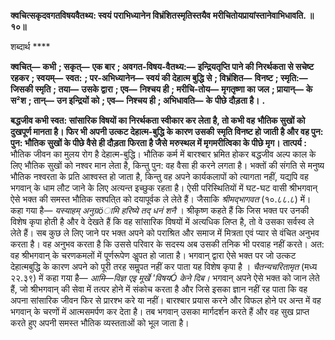 **क्वचित्सकृदवगतविषयवैतथ्य: स्वयं पराभिध्यानेन विभ्रंशितस्मृतिस्तयैव** **मरीचितोयप्रायांस्तानेवाभिधावति. ॥ १०॥** 

शब्दार्थ **** 

**क्वचित्—** **कभी** **; सकृत्—** **एक बार** **; अवगत-विषय-वैतथ्य:—** **इन्द्रियतृप्ति पाने की निरर्थकता से सचेष्ट रहकर** **; स्वयम्—** **स्वत:** **; पर-अभिध्यानेन—** **स्वयं की देहात्म बुद्धि से** **; विभ्रंशित—** **विनष्ट** **; स्मृति:—** **जिसकी स्मृति** **; तया—** **उसके द्वारा** **; एव—** **निश्चय ही** **; मरीचि-तोय—** **मृगतृष्णा का जल** **; प्रायान्—** **के स²श** **; तान्—** **उन इन्द्रियों को** **; एव—** **निश्चय ही** **; अभिधावति—** **के** **पीछे दौड़ता है।** **.** 

**बद्धजीव कभी स्वत: सांसारिक विषयों का निरर्थकता स्वीकार कर लेता है, तो कभी वह** **भौतिक सुखों को दुखपूर्ण मानता है। फिर भी अपनी उत्कट देहात्म-बुद्धि के कारण उसकी** **स्मृति विनष्ट हो जाती है और वह पुन: पुन: भौतिक सुखों के पीछे वैसे ही दौड़ता फिरता है जैसे** **मरुस्थल में मृगमरीत्विका के पीछे मृग।** **तात्पर्य :** भौतिक जीवन का मुलय रोग है देहात्म-बुद्धि। भौतिक कर्म में बारश्बार भ्रमित होकर बद्धजीव अल्प काल के लिए भौतिक सुखों को नश्वर मान लेता है, किन्तु पुन: वह वैसा ही करने लगता है। भक्तों की संगति से मनुष्य भौतिक नश्वरता के प्रति आश्वस्त हो जाता है, किन्तु वह अपने कार्यकलापों को त्यागता नहीं, यद्यपि वह भगवान् के धाम लौट जाने के लिए अत्यन्त इच्छुक रहता है। ऐसी परिस्थितियों में घट-घट वासी श्रीभगवान् ऐसे भक्त की समस्त भौतिक सश्पति्त को दयापूर्वक ले लेते हैं। जैसाकि *श्रीमद्भागवत* (१०.८८.८) में। कहा गया है— *यस्याहम् अनुग्रöामि हरिष्ये तद् धनं* *शनै* । श्रीकृष्ण कहते हैं कि जिस भक्त पर उनकी विशेष कृपा होती है और वे देखते हैं कि वह सांसारिक विषयों में अत्यधिक लिप्त है, तो वे उसका सर्वस्व ले लेते हैं। सब कुछ ले लिए जाने पर भक्त अपने को पराश्रित और समाज में मित्रता एवं प्यार से वंचित अनुभव करता है। वह अनुभव करता है कि उससे परिवार के सदस्य अब उसकी तनिक भी परवाह नहीं करते। अत: वह श्रीभगवान् के चरणकमलों में पूर्णरूपेण अॢपत हो जाता है। भगवान् द्वारा ऐसे भक्त पर जो उत्कट देहात्मबुद्धि के कारण अपने को पूरी तरह समॢपत नहीं कर पाता यह विशेष कृपा है । *चैतन्यचरितामृत* (मध्य २२.३९) में कहा गया है— *आमि—विज्ञ एइ मूर्खे 'विषयÓ केने दिब।* भगवान् अपने ऐसे भक्त को जान लेते हैं, जो श्रीभगवान् की सेवा में तत्पर होने में संकोच करता है और जिसे इसका ज्ञान नहीं रह पाता कि वह अपना सांसारिक जीवन फिर से प्रारश्भ करे या नहीं। बारश्बार प्रयास करने और विफल होने पर अन्त में वह भगवान् के चरणों में आत्मसमर्पण कर देता है। तब भगवान् उसका मार्गदर्शन करते हैं और वह सुख प्राप्त करते हुए अपनी समस्त भौतिक व्यस्तताओं को भूल जाता है।  
